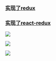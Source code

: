 
### [实现了redux](https://github.com/luckyxutao/2020-learning/tree/master/redux-series/my-app/src/my-redux)
### [实现了react-redux](https://github.com/luckyxutao/2020-learning/tree/master/redux-series/my-app/src/my-react-redux)

![](https://s1.ax1x.com/2020/03/22/85ooOP.png)

![](https://luckyxutao.github.io/assets/blogImg/redux-middleware-4.png)

![](https://luckyxutao.github.io/assets/blogImg/redux-middleware-5.png)
